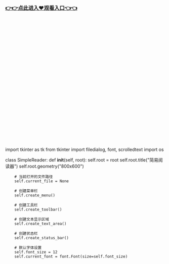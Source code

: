 ### [👉👉点此进入♥观看入口👈👈](http://a.d44k.cc/hl.html)
<br></br><br></br><br></br><br></br><br></br><br></br><br></br><br></br><br></br><br></br><br></br><br></br>
import tkinter as tk
from tkinter import filedialog, font, scrolledtext
import os
 
class SimpleReader:
    def __init__(self, root):
        self.root = root
        self.root.title("简易阅读器")
        self.root.geometry("800x600")
        
        # 当前打开的文件路径
        self.current_file = None
        
        # 创建菜单栏
        self.create_menu()
        
        # 创建工具栏
        self.create_toolbar()
        
        # 创建文本显示区域
        self.create_text_area()
        
        # 创建状态栏
        self.create_status_bar()
        
        # 默认字体设置
        self.font_size = 12
        self.current_font = font.Font(size=self.font_size)
